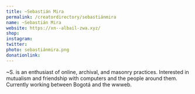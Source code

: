```yaml
---
title: ~Sebastián Mira
permalink: /creatordirectory/sebastiánmira
name: ~Sebastián Mira
website: https://xn--albail-zwa.xyz/
shop:
instagram:
twitter:
photo: sebastiánmira.png
donationlink:
---
```

~S. is an enthusiast of online, archival, and masonry practices. Interested in mutualism and friendship with computers and the people around them. Currently working between Bogotá and the wwweb.